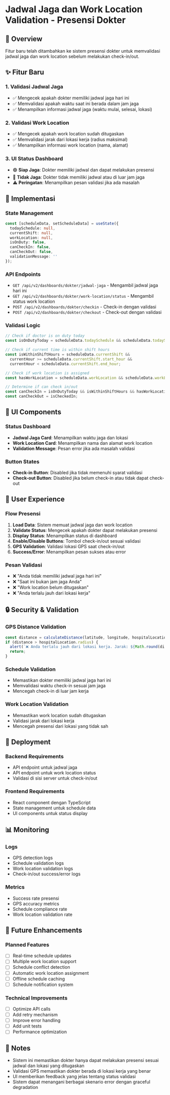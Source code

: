 # Jadwal Jaga dan Work Location Validation - Presensi Dokter

## 🎯 Overview

Fitur baru telah ditambahkan ke sistem presensi dokter untuk memvalidasi jadwal jaga dan work location sebelum melakukan check-in/out.

## ✨ Fitur Baru

### 1. **Validasi Jadwal Jaga**
- ✅ Mengecek apakah dokter memiliki jadwal jaga hari ini
- ✅ Memvalidasi apakah waktu saat ini berada dalam jam jaga
- ✅ Menampilkan informasi jadwal jaga (waktu mulai, selesai, lokasi)

### 2. **Validasi Work Location**
- ✅ Mengecek apakah work location sudah ditugaskan
- ✅ Memvalidasi jarak dari lokasi kerja (radius maksimal)
- ✅ Menampilkan informasi work location (nama, alamat)

### 3. **UI Status Dashboard**
- 🟢 **Siap Jaga**: Dokter memiliki jadwal dan dapat melakukan presensi
- 🔴 **Tidak Jaga**: Dokter tidak memiliki jadwal atau di luar jam jaga
- ⚠️ **Peringatan**: Menampilkan pesan validasi jika ada masalah

## 🔧 Implementasi

### State Management
```typescript
const [scheduleData, setScheduleData] = useState({
  todaySchedule: null,
  currentShift: null,
  workLocation: null,
  isOnDuty: false,
  canCheckIn: false,
  canCheckOut: false,
  validationMessage: ''
});
```

### API Endpoints
- `GET /api/v2/dashboards/dokter/jadwal-jaga` - Mengambil jadwal jaga hari ini
- `GET /api/v2/dashboards/dokter/work-location/status` - Mengambil status work location
- `POST /api/v2/dashboards/dokter/checkin` - Check-in dengan validasi
- `POST /api/v2/dashboards/dokter/checkout` - Check-out dengan validasi

### Validasi Logic
```typescript
// Check if doctor is on duty today
const isOnDutyToday = scheduleData.todaySchedule && scheduleData.todaySchedule.length > 0;

// Check if current time is within shift hours
const isWithinShiftHours = scheduleData.currentShift && 
  currentHour >= scheduleData.currentShift.start_hour && 
  currentHour < scheduleData.currentShift.end_hour;

// Check if work location is assigned
const hasWorkLocation = scheduleData.workLocation && scheduleData.workLocation.is_assigned;

// Determine if can check in/out
const canCheckIn = isOnDutyToday && isWithinShiftHours && hasWorkLocation && !isCheckedIn;
const canCheckOut = isCheckedIn;
```

## 🎨 UI Components

### Status Dashboard
- **Jadwal Jaga Card**: Menampilkan waktu jaga dan lokasi
- **Work Location Card**: Menampilkan nama dan alamat work location
- **Validation Message**: Pesan error jika ada masalah validasi

### Button States
- **Check-in Button**: Disabled jika tidak memenuhi syarat validasi
- **Check-out Button**: Disabled jika belum check-in atau tidak dapat check-out

## 📱 User Experience

### Flow Presensi
1. **Load Data**: Sistem memuat jadwal jaga dan work location
2. **Validate Status**: Mengecek apakah dokter dapat melakukan presensi
3. **Display Status**: Menampilkan status di dashboard
4. **Enable/Disable Buttons**: Tombol check-in/out sesuai validasi
5. **GPS Validation**: Validasi lokasi GPS saat check-in/out
6. **Success/Error**: Menampilkan pesan sukses atau error

### Pesan Validasi
- ❌ "Anda tidak memiliki jadwal jaga hari ini"
- ❌ "Saat ini bukan jam jaga Anda"
- ❌ "Work location belum ditugaskan"
- ❌ "Anda terlalu jauh dari lokasi kerja"

## 🔒 Security & Validation

### GPS Distance Validation
```typescript
const distance = calculateDistance(latitude, longitude, hospitalLocation.lat, hospitalLocation.lng);
if (distance > hospitalLocation.radius) {
  alert(`❌ Anda terlalu jauh dari lokasi kerja. Jarak: ${Math.round(distance)}m (maksimal ${hospitalLocation.radius}m)`);
  return;
}
```

### Schedule Validation
- Memastikan dokter memiliki jadwal jaga hari ini
- Memvalidasi waktu check-in sesuai jam jaga
- Mencegah check-in di luar jam kerja

### Work Location Validation
- Memastikan work location sudah ditugaskan
- Validasi jarak dari lokasi kerja
- Mencegah presensi dari lokasi yang tidak sah

## 🚀 Deployment

### Backend Requirements
- API endpoint untuk jadwal jaga
- API endpoint untuk work location status
- Validasi di sisi server untuk check-in/out

### Frontend Requirements
- React component dengan TypeScript
- State management untuk schedule data
- UI components untuk status display

## 📊 Monitoring

### Logs
- GPS detection logs
- Schedule validation logs
- Work location validation logs
- Check-in/out success/error logs

### Metrics
- Success rate presensi
- GPS accuracy metrics
- Schedule compliance rate
- Work location validation rate

## 🔄 Future Enhancements

### Planned Features
- [ ] Real-time schedule updates
- [ ] Multiple work location support
- [ ] Schedule conflict detection
- [ ] Automatic work location assignment
- [ ] Offline schedule caching
- [ ] Schedule notification system

### Technical Improvements
- [ ] Optimize API calls
- [ ] Add retry mechanism
- [ ] Improve error handling
- [ ] Add unit tests
- [ ] Performance optimization

## 📝 Notes

- Sistem ini memastikan dokter hanya dapat melakukan presensi sesuai jadwal dan lokasi yang ditugaskan
- Validasi GPS memastikan dokter berada di lokasi kerja yang benar
- UI memberikan feedback yang jelas tentang status validasi
- Sistem dapat menangani berbagai skenario error dengan graceful degradation
